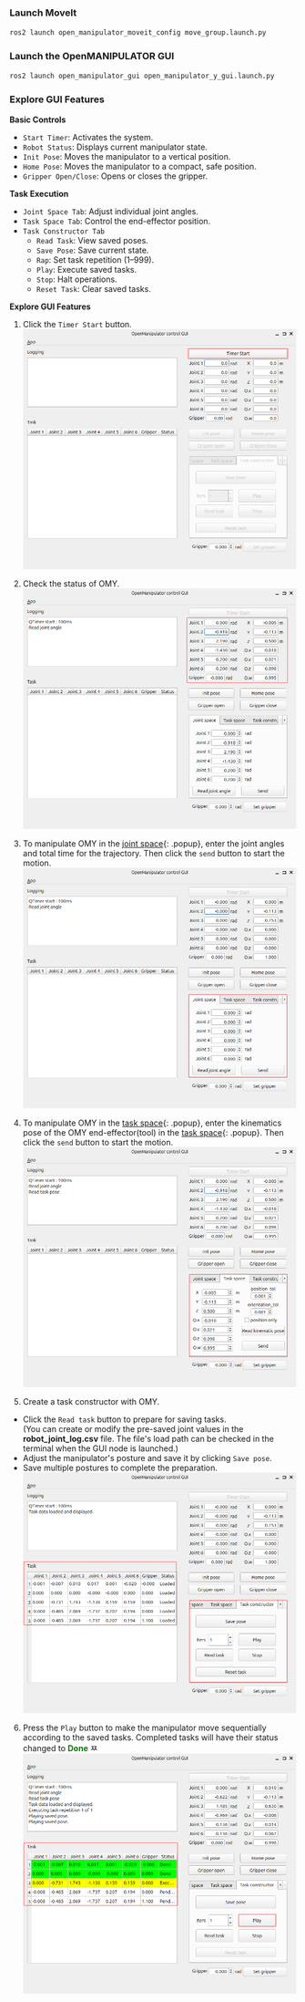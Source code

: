 ### Launch MoveIt
```bash
ros2 launch open_manipulator_moveit_config move_group.launch.py
```

### Launch the OpenMANIPULATOR GUI
```bash
ros2 launch open_manipulator_gui open_manipulator_y_gui.launch.py
```

### Explore GUI Features
**Basic Controls**
- `Start Timer`: Activates the system.
- `Robot Status`: Displays current manipulator state.
- `Init Pose`: Moves the manipulator to a vertical position.
- `Home Pose`: Moves the manipulator to a compact, safe position.
- `Gripper Open/Close`: Opens or closes the gripper.

**Task Execution**
- `Joint Space Tab`: Adjust individual joint angles.
- `Task Space Tab`: Control the end-effector position.
- `Task Constructor Tab`
  - `Read Task`: View saved poses.
  - `Save Pose`: Save current state.
  - `Rap`: Set task repetition (1–999).
  - `Play`: Execute saved tasks.
  - `Stop`: Halt operations.
  - `Reset Task`: Clear saved tasks.

**Explore GUI Features**
1. Click the `Timer Start` button.  
![](/assets/images/platform/omy/OMY_GUI1.png)

2. Check the status of OMY.  
![](/assets/images/platform/omy/OMY_GUI2.png)

3. To manipulate OMY in the [joint space]{: .popup}, enter the joint angles and total time for the trajectory. Then click the `send` button to start the motion.  
![](/assets/images/platform/omy/OMY_GUI3.png)

4. To manipulate OMY in the [task space]{: .popup}, enter the kinematics pose of the OMY end-effector(tool) in the [task space]{: .popup}. Then click the `send` button to start the motion.  
![](/assets/images/platform/omy/OMY_GUI4.png)

5. Create a task constructor with OMY.  
- Click the `Read task` button to prepare for saving tasks.  
(You can create or modify the pre-saved joint values in the **robot_joint_log.csv** file. The file's load path can be checked in the terminal when the GUI node is launched.)  
- Adjust the manipulator's posture and save it by clicking `Save pose`.  
- Save multiple postures to complete the preparation.  
![](/assets/images/platform/omy/OMY_GUI5.png)

6. Press the `Play` button to make the manipulator move sequentially according to the saved tasks. Completed tasks will have their status changed to <span style="color: green; font-weight: bold;">Done</span>  ㅉ
![](/assets/images/platform/omy/OMY_GUI6.png)

[task space]: /docs/en/popup/open_manipulator_coordinates/
[joint space]: /docs/en/popup/open_manipulator_coordinates/

